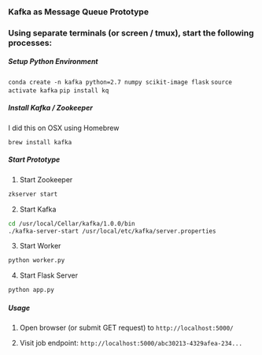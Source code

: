 ### Kafka as Message Queue Prototype

### Using separate terminals (or screen / tmux), start the following processes:

##### Setup Python Environment

`conda create -n kafka python=2.7 numpy scikit-image flask`
`source activate kafka`
`pip install kq`


##### Install Kafka / Zookeeper

I did this on OSX using Homebrew

`brew install kafka`

##### Start Prototype

1. Start Zookeeper

```bash
zkserver start
```

2. Start Kafka

```bash
cd /usr/local/Cellar/kafka/1.0.0/bin
./kafka-server-start /usr/local/etc/kafka/server.properties
```

3. Start Worker

```bash
python worker.py
```

4. Start Flask Server

```bash
python app.py
```

##### Usage

1. Open browser (or submit GET request) to `http://localhost:5000/`

2. Visit job endpoint: `http://localhost:5000/abc30213-4329afea-234...`

